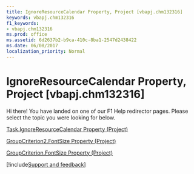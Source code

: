```yaml
---
title: IgnoreResourceCalendar Property, Project [vbapj.chm132316]
keywords: vbapj.chm132316
f1_keywords:
- vbapj.chm132316
ms.prod: office
ms.assetid: 6d2637b2-b9ca-410c-8ba1-2547d2438422
ms.date: 06/08/2017
localization_priority: Normal
---
```



# IgnoreResourceCalendar Property, Project [vbapj.chm132316]

Hi there! You have landed on one of our F1 Help redirector pages. Please select the topic you were looking for below.

[Task.IgnoreResourceCalendar Property (Project)](https://msdn.microsoft.com/library/fd182f46-b30b-0ecc-bc1e-05427d35da45%28Office.15%29.aspx)

[GroupCriterion2.FontSize Property (Project)](https://msdn.microsoft.com/library/0c055f9c-96b7-6053-0865-3cfa82ba5ee3%28Office.15%29.aspx)

[GroupCriterion.FontSize Property (Project)](https://msdn.microsoft.com/library/37e7b35b-06cf-aaaf-9bc4-c82daa5771e1%28Office.15%29.aspx)

[!include[Support and feedback](~/includes/feedback-boilerplate.md)]